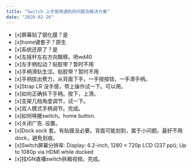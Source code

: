 ```yaml
---
title: "Switch 上手使用遇到的问题及解决方案"
date: "2020-02-26"
---
```


- \[x\]屏幕贴了钢化膜？是
- \[x\]home键套子？原生
- \[x\]系统还原了？是
- \[x\]左摇杆左右方向飘移。喷wd40
- \[x\]左手柄松动？贴胶带？暂时不用
- \[x\]手柄滑轨生涩。贴胶带？暂时不用
- \[x\]手柄拔出费力，从背面下手，一手按按钮，一手滑手柄。
- \[x\]Strap LR 没手感，带上操作试一下。可以用。
- \[x\]如何正确拆下手柄。按下，上滑。
- \[x\]支架几档角度调节，试一下。
- \[x\]双人模式手柄调节。完成。
- \[x\]如何唤醒switch。home button.
- \[x\]关闭广告. 设置。
- \[x\]Dock sock 套。有贴膜没必要。背面可能划到，属于小问题。最好不用dock，避免划痕。
- \[x\]Switch屏幕分辨率: Display: 6.2-inch, 1280 × 720p LCD (237 ppi); Up to 1080p via HDMI while docked
- \[x\]找IGN直播switch拆箱视频。完成。
